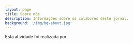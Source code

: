 ```yaml
---
layout: page
title: Sobre nós
description: Informações sobre os colabores deste jornal.
background: '/img/bg-about.jpg'
---
```


Esta atividade foi realizada por